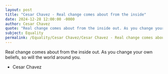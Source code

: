 ```yaml
---
layout: post
title: "Cesar Chavez - Real change comes about from the inside"
date: 2024-12-28 12:00:00 -0000
author: Cesar Chavez
quote: "Real change comes about from the inside out. As you change your own beliefs, so will the world around you."
subject: Equality
permalink: /Equality/Cesar Chavez/Cesar Chavez - Real change comes about from the inside
---
```


Real change comes about from the inside out. As you change your own beliefs, so will the world around you.

- Cesar Chavez
